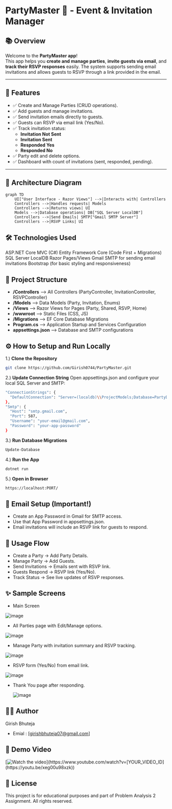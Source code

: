 ﻿# PartyMaster 🎉 - Event & Invitation Manager

## 📚 Overview

Welcome to the **PartyMaster app**!  
This app helps you **create and manage parties**, **invite guests via email**, and **track their RSVP responses** easily. The system supports sending email invitations and allows guests to RSVP through a link provided in the email.

---

## 🚀 Features

- ✅ Create and Manage Parties (CRUD operations).
- ✅ Add guests and manage invitations.
- ✅ Send invitation emails directly to guests.
- ✅ Guests can RSVP via email link (Yes/No).
- ✅ Track invitation status:
  - **Invitation Not Sent**
  - **Invitation Sent**
  - **Responded Yes**
  - **Responded No**
- ✅ Party edit and delete options.
- ✅ Dashboard with count of invitations (sent, responded, pending).

---

## 📐 Architecture Diagram

```mermaid
graph TD
    UI["User Interface - Razor Views"] -->|Interacts with| Controllers
    Controllers -->|Handles requests| Models
    Controllers -->|Returns views| UI
    Models -->|Database operations| DB["SQL Server LocalDB"]
    Controllers -->|Send Emails| SMTP["Gmail SMTP Server"]
    Controllers -->|RSVP Links| UI

   ```


## 🛠️ Technologies Used
ASP.NET Core MVC (C#)
Entity Framework Core (Code First + Migrations)
SQL Server LocalDB
Razor Pages/Views
Gmail SMTP for sending email invitations
Bootstrap (for basic styling and responsiveness)


## 📂 Project Structure
- **/Controllers**        --> All Controllers (PartyController, InvitationController, RSVPController)
- **/Models**           --> Data Models (Party, Invitation, Enums)
- **/Views**              --> Razor Views for Pages (Party, Shared, RSVP, Home)
- **/wwwroot**           --> Static Files (CSS, JS)
- **/Migrations**         --> EF Core Database Migrations
- **Program.cs**          --> Application Startup and Services Configuration
- **appsettings.json**    --> Database and SMTP configurations


## ⚙️ How to Setup and Run Locally
1.)  **Clone the Repository**
```bash
git clone https://github.com/Girish0744/PartyMaster.git
```

2.) **Update Connection String**
Open appsettings.json and configure your local SQL Server and SMTP:
```bash
"ConnectionStrings": {
  "DefaultConnection": "Server=(localdb)\\ProjectModels;Database=PartyDBGBhuteja5688;Trusted_Connection=True;MultipleActiveResultSets=true"
},
"Smtp": {
  "Host": "smtp.gmail.com",
  "Port": 587,
  "Username": "your-email@gmail.com",
  "Password": "your-app-password"
}
```

3.) **Run Database Migrations**
```bash
Update-Database
```

4.) **Run the App**
```bash
dotnet run
```

5.) **Open in Browser**
```bash
https://localhost:PORT/
```

## 📧 Email Setup (Important!)
- Create an App Password in Gmail for SMTP access.
- Use that App Password in appsettings.json.
- Email invitations will include an RSVP link for guests to respond.

## 🎉 Usage Flow
- Create a Party → Add Party Details.
- Manage Party → Add Guests.
- Send Invitations → Emails sent with RSVP link.
- Guests Respond → RSVP link (Yes/No).
- Track Status → See live updates of RSVP responses.

## ✨ Sample Screens

- Main Screen

![image](https://github.com/user-attachments/assets/c20d18b5-870b-4c50-b0f1-93ded5b71148)


- All Parties page with Edit/Manage options.

![image](https://github.com/user-attachments/assets/afb442dc-1897-482b-b0ee-be490df376eb)


- Manage Party with invitation summary and RSVP tracking.

![image](https://github.com/user-attachments/assets/3ca4a415-6d85-4442-8acc-a227b4a9b443)


- RSVP form (Yes/No) from email link.

![image](https://github.com/user-attachments/assets/4f717880-eac3-483b-b7c2-6e4f10e5f8b0)


- Thank You page after responding.

  ![image](https://github.com/user-attachments/assets/4998e1da-464e-4236-b104-095dab1b582c)


## 👨‍💻 Author
Girish Bhuteja
- Emial : [girishbhuteja07@gmail.com]

## 🎥 Demo Video

[![Watch the video](https://img.youtube.com/vi/[YOUR_VIDEO_ID](https://youtu.be/xeg00u98xzk)/maxresdefault.jpg)](https://www.youtube.com/watch?v=[YOUR_VIDEO_ID](https://youtu.be/xeg00u98xzk))


## 📜 License
This project is for educational purposes and part of Problem Analysis 2 Assignment. All rights reserved.
